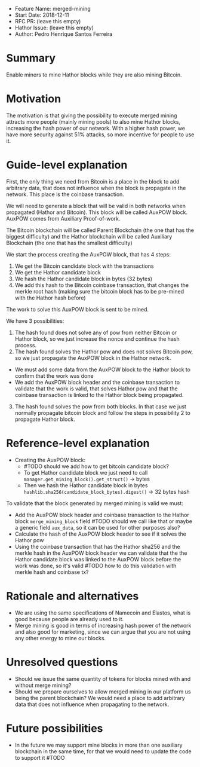 - Feature Name: merged-mining
- Start Date: 2018-12-11
- RFC PR: (leave this empty)
- Hathor Issue: (leave this empty)
- Author: Pedro Henrique Santos Ferreira

# Summary
[summary]: #summary

Enable miners to mine Hathor blocks while they are also mining Bitcoin.

# Motivation
[motivation]: #motivation

The motivation is that giving the possibility to execute merged mining attracts more people (mainly mining pools) to also mine Hathor blocks, increasing the hash power of our network. With a higher hash power, we have more security against 51% attacks, so more incentive for people to use it.

# Guide-level explanation
[guide-level-explanation]: #guide-level-explanation

First, the only thing we need from Bitcoin is a place in the block to add arbitrary data, that does not influence when the block is propagate in the network. This place is the coinbase transaction.

We will need to generate a block that will be valid in both networks when propagated (Hathor and Bitcoin). This block will be called AuxPOW block. AuxPOW comes from Auxiliary Proof-of-work.

The Bitcoin blockchain will be called Parent Blockchain (the one that has the biggest difficulty) and the Hathor blockchain will be called Auxiliary Blockchain (the one that has the smallest difficulty)

We start the process creating the AuxPOW block, that has 4 steps:

1. We get the Bitcoin candidate block with the transactions
2. We get the Hathor candidate block
3. We hash the Hathor candidate block in bytes (32 bytes)
4. We add this hash to the Bitcoin coinbase transaction, that changes the merkle root hash (making sure the bitcoin block has to be pre-mined with the Hathor hash before)

The work to solve this AuxPOW block is sent to be mined.

We have 3 possibilities:

1. The hash found does not solve any of pow from neither Bitcoin or Hathor block, so we just increase the nonce and continue the hash process.
2. The hash found solves the Hathor pow and does not solves Bitcoin pow, so we just propagate the AuxPOW block in the Hathor network.
  - We must add some data from the AuxPOW block to the Hathor block to confirm that the work was done
  - We add the AuxPOW block header and the coinbase transaction to validate that the work is valid, that solves Hathor pow and that the coinbase transaction is linked to the Hathor block being propagated.
3. The hash found solves the pow from both blocks. In that case we just normally propagate bitcoin block and follow the steps in possibility 2 to propagate Hathor block.


# Reference-level explanation
[reference-level-explanation]: #reference-level-explanation

- Creating the AuxPOW block:
  - #TODO should we add how to get bitcoin candidate block?
  - To get Hathor candidate block we just need to call `manager.get_mining_block().get_struct()` -> bytes
  - Then we hash the Hathor candidate block in bytes `hashlib.sha256(candidate_block_bytes).digest()` -> 32 bytes hash

To validate that the block generated by merged mining is valid we must:
  - Add the AuxPOW block header and coinbase transaction to the Hathor block `merge_mining_block` field #TODO should we call like that or maybe a generic field `aux_data`, so it can be used for other purposes also?
  - Calculate the hash of the AuxPOW block header to see if it solves the Hathor pow
  - Using the coinbase transaction that has the Hathor sha256 and the merkle hash in the AuxPOW block header we can validate that the the Hathor candidate block was linked to the AuxPOW block before the work was done, so it's valid #TODO how to do this validation with merkle hash and coinbase tx?


# Rationale and alternatives
[rationale-and-alternatives]: #rationale-and-alternatives

- We are using the same specifications of Namecoin and Elastos, what is good because people are already used to it.
- Merge mining is good in terms of increasing hash power of the network and also good for marketing, since we can argue that you are not using any other energy to mine our blocks.

# Unresolved questions
[unresolved-questions]: #unresolved-questions

- Should we issue the same quantity of tokens for blocks mined with and without merge mining?
- Should we prepare ourselves to allow merged mining in our platform us being the parent blockchain? We would need a place to add arbitrary data that does not influence when propagating to the network.

# Future possibilities
[future-possibilities]: #future-possibilities

- In the future we may support mine blocks in more than one auxiliary blockchain in the same time, for that we would need to update the code to support it #TODO